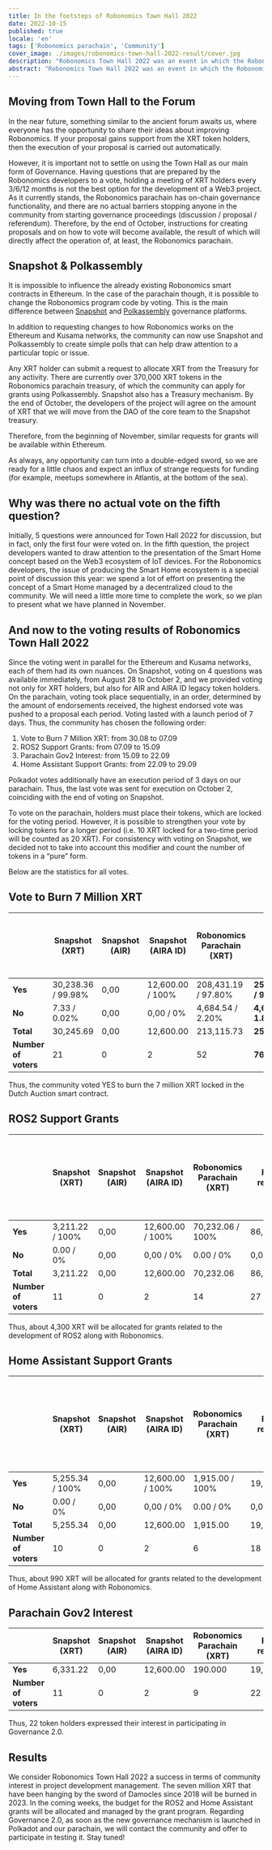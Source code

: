 ```yaml
---
title: In the footsteps of Robonomics Town Hall 2022
date: 2022-10-15
published: true
locale: 'en'
tags: ['Robonomics parachain', 'Community']
cover_image: ./images/robonomics-town-hall-2022-result/cover.jpg
description: "Robonomics Town Hall 2022 was an event in which the Robonomics project developers tried to test the currently available governance tools for the XRT token holder DAO. Now the project has the ability to poll token holders of XRT on Ethereum, and critically we have a governance management tool in the Polkadot ecosystem."
abstract: "Robonomics Town Hall 2022 was an event in which the Robonomics project developers tried to test the currently available governance tools for the XRT token holder DAO. Now the project has the ability to poll token holders of XRT on Ethereum, and critically we have a governance management tool in the Polkadot ecosystem."
---
```


## Moving from Town Hall to the Forum

In the near future, something similar to the ancient forum awaits us, where everyone has the opportunity to share their ideas about improving Robonomics. If your proposal gains support from the XRT token holders, then the execution of your proposal is carried out automatically.

However, it is important not to settle on using the Town Hall as our main form of Governance. Having questions that are prepared by the Robonomics developers to a vote, holding a meeting of XRT holders every 3/6/12 months is not the best option for the development of a Web3 project. As it currently stands, the Robonomics parachain has on-chain governance functionality, and there are no actual barriers stopping anyone in the community from starting governance proceedings (discussion / proposal / referendum). Therefore, by the end of October, instructions for creating proposals and on how to vote will become available, the result of which will directly affect the operation of, at least, the Robonomics parachain.

## Snapshot & Polkassembly

It is impossible to influence the already existing Robonomics smart contracts in Ethereum. In the case of the parachain though, it is possible to change the Robonomics program code by voting. This is the main difference between [Snapshot](https://snapshot.org/#/developers.robonomics.eth) and [Polkassembly](https://robonomics.polkassembly.io/) governance platforms.

In addition to requesting changes to how Robonomics works on the Ethereum and Kusama networks, the community can now use Snapshot and Polkassembly to create simple polls that can help draw attention to a particular topic or issue.

Any XRT holder can submit a request to allocate XRT from the Treasury for any activity. There are currently over 370,000 XRT tokens in the Robonomics parachain treasury, of which the community can apply for grants using Polkassembly. Snapshot also has a Treasury mechanism. By the end of October, the developers of the project will agree on the amount of XRT that we will move from the DAO of the core team to the Snapshot treasury.

Therefore, from the beginning of November, similar requests for grants will be available within Ethereum.

As always, any opportunity can turn into a double-edged sword, so we are ready for a little chaos and expect an influx of strange requests for funding (for example, meetups somewhere in Atlantis, at the bottom of the sea).

## Why was there no actual vote on the fifth question?

Initially, 5 questions were announced for Town Hall 2022 for discussion, but in fact, only the first four were voted on. In the fifth question, the project developers wanted to draw attention to the presentation of the Smart Home concept based on the Web3 ecosystem of IoT devices. For the Robonomics developers, the issue of producing the Smart Home ecosystem is a special point of discussion this year: we spend a lot of effort on presenting the concept of a Smart Home managed by a decentralized cloud to the community. We will need a little more time to complete the work, so we plan to present what we have planned in November.

## And now to the voting results of Robonomics Town Hall 2022

Since the voting went in parallel for the Ethereum and Kusama networks, each of them had its own nuances. On Snapshot, voting on 4 questions was available immediately, from August 28 to October 2, and we provided voting not only for XRT holders, but also for AIR and AIRA ID legacy token holders. On the parachain, voting took place sequentially, in an order, determined by the amount of endorsements received, the highest endorsed vote was pushed to a proposal each period. Voting lasted with a launch period of 7 days. Thus, the community has chosen the following order:

1. Vote to Burn 7 Million XRT: from 30.08 to 07.09
2. ROS2 Support Grants: from 07.09 to 15.09
3. Parachain Gov2 Interest: from 15.09 to 22.09
4. Home Assistant Support Grants: from 22.09 to 29.09

Polkadot votes additionally have an execution period of 3 days on our parachain. Thus, the last vote was sent for execution on October 2, coinciding with the end of voting on Snapshot.

To vote on the parachain, holders must place their tokens, which are locked for the voting period. However, it is possible to strengthen your vote by locking tokens for a longer period (i.e. 10 XRT locked for a two-time period will be counted as 20 XRT). For consistency with voting on Snapshot, we decided not to take into account this modifier and count the number of tokens in a “pure” form.

Below are the statistics for all votes.

## Vote to Burn 7 Million XRT

<div class="big-table">

  |                        | Snapshot (XRT)     | Snapshot (AIR) | Snapshot (AIRA ID) | Robonomics Parachain (XRT) | Final results            | Turnout versus circulating supply (1,637,942 XRT) |
  |------------------------|--------------------|----------------|--------------------|----------------------------|--------------------------|---------------------------------------------------|                                             
  | **Yes**                | 30,238.36 / 99.98% | 0,00           | 12,600.00 / 100%   | 208,431.19 / 97.80%        | **251,269.55 / 98.17%**  | 15.34%                                            |
  | **No**                 | 7.33 / 0.02%       | 0,00           | 0,00 / 0%          | 4,684.54 / 2.20%           | **4,691.87 / 1.83%**     | 0.29%                                             |
  | **Total**              | 30,245.69          | 0,00           | 12,600.00          | 213,115.73                 | **255,961.42**           | 15.63%                                            |
  | **Number of voters**   | 21                 | 0              | 2                  | 52                         | **76**                   |                                                   |

</div>

Thus, the community voted YES to burn the 7 million XRT locked in the Dutch Auction smart contract.

## ROS2 Support Grants

<div class="big-table">

|                        | Snapshot (XRT)     | Snapshot (AIR) | Snapshot (AIRA ID) | Robonomics Parachain (XRT) | Final results        | Budget of ROS2 Grants (1 yes/no vote XRT = ± 20 grant XRT)|
|------------------------|--------------------|----------------|--------------------|----------------------------|----------------------|-----------------------------------------------------------| 
| **Yes**                | 3,211.22 / 100%    | 0,00           | 12,600.00 / 100%   | 70,232.06 / 100%           | 86,043.28            | +4,302.16                                                 |
| **No**                 | 0.00 / 0%          | 0,00           | 0,00 / 0%          | 0.00 / 0%                  | 0,00                 | -0.00                                                     |
| **Total**              | 3,211.22           | 0,00           | 12,600.00          | 70,232.06                  | 86,043.28            | **4,302.16**                                              |
| **Number of voters**   | 11                 | 0              | 2                  | 14                         | 27                   |                                                           |

</div>

Thus, about 4,300 XRT will be allocated for grants related to the development of ROS2 along with Robonomics.

## Home Assistant Support Grants


<div class="big-table">

|                        | Snapshot (XRT)     | Snapshot (AIR) | Snapshot (AIRA ID) | Robonomics Parachain (XRT) | Final results        | Budget of Hass Grants (1 yes/no vote XRT = ± 20 grant XRT) |
|------------------------|--------------------|----------------|--------------------|----------------------------|----------------------|------------------------------------------------------------| 
| **Yes**                | 5,255.34 / 100%    | 0,00           | 12,600.00 / 100%   | 1,915.00 / 100%            | 19,770.34            | +988.52                                                    |
| **No**                 | 0.00 / 0%          | 0,00           | 0,00 / 0%          | 0.00 / 0%                  | 0,00                 | -0.00                                                      |
| **Total**              | 5,255.34           | 0,00           | 12,600.00          | 1,915.00                   | 19,770.34            | **988.52**                                                 |
| **Number of voters**   | 10                 | 0              | 2                  | 6                          | 18                   |                                                            |


</div>

Thus, about 990 XRT will be allocated for grants related to the development of Home Assistant along with Robonomics.

## Parachain Gov2 Interest

<div class="big-table">

|                     | Snapshot (XRT) | Snapshot (AIR)     | Snapshot (AIRA ID) | Robonomics Parachain (XRT) | Final results |
|---------------------|----------------|--------------------|--------------------|----------------------------|---------------|
| **Yes**             | 6,331.22       | 0,00               | 12,600.00          | 190.000                    | 19,121.22     |
| **Number of voters**| 11             | 0                  | 2                  | 9                          | 22            |

</div>

Thus, 22 token holders expressed their interest in participating in Governance 2.0.

## Results

We consider Robonomics Town Hall 2022 a success in terms of community interest in project development management. The seven million XRT that have been hanging by the sword of Damocles since 2018 will be burned in 2023. In the coming weeks, the budget for the ROS2 and Home Assistant grants will be allocated and managed by the grant program. Regarding Governance 2.0, as soon as the new governance mechanism is launched in Polkadot and our parachain, we will contact the community and offer to participate in testing it. Stay tuned!